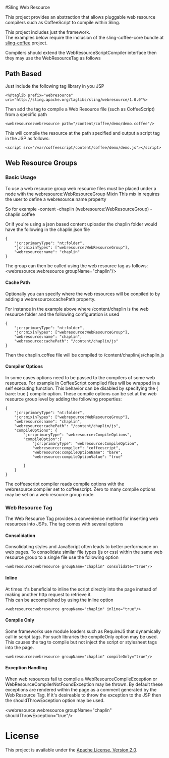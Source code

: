 #Sling Web Resource

This project provides an abstraction that allows pluggable web resource compilers
 such as CoffeeScript to compile within Sling.

This project includes just the framework.  
The examples below require the inclusion of the sling-coffee-core bundle at [sling-coffee](https://github.com/bobpaulin/sling-coffee) project.

Compilers should extend the WebResourceScriptCompiler interface then they may use the WebResourceTag as follows


## Path Based
Just include the following tag library in you JSP

    <%@taglib prefix="webresource" uri="http://sling.apache.org/taglibs/sling/webresource/1.0.0"%>

Then add the tag to compile a Web Resource file (such as CoffeeScript) from a specific path

    <webresource:webresource path="/content/coffee/demo/demo.coffee"/>
    

This will compile the resource at the path specified and output a script tag in the JSP as follows:

    <script src="/var/coffeescript/content/coffee/demo/demo.js"></script>

## Web Resource Groups

### Basic Usage
To use a web resource group web resource files must be placed under a node with the webresource:WebResourceGroup Mixin
This mix in requires the user to define a webresource:name property
	
So for example
	-content
		-chaplin (webresource:WebResourceGroup)
			- chaplin.coffee

Or if you're using a json based content uploader the chaplin folder would have the following in the chaplin.json file

	{
		"jcr:primaryType": "nt:folder",
		"jcr:mixinTypes": ["webresource:WebResourceGroup"],
		"webresource:name": "chaplin"
	}

The group can then be called using the web resource tag as follows:
    <webresource:webresource groupName="chaplin"/>

#### Cache Path
Optionally you can specify where the web resources will be conpiled to by adding a webresource:cachePath property.

For instance in the example above where /content/chaplin is the web resource folder and the following configuration is used

    {
        "jcr:primaryType": "nt:folder",
        "jcr:mixinTypes": ["webresource:WebResourceGroup"],
        "webresource:name": "chaplin",
        "webresource:cachePath": "/content/chaplin/js"
    }

Then the chaplin.coffee file will be compiled to /content/chaplin/js/chaplin.js

#### Compiler Options
In some cases options need to be passed to the compilers of some web resources.  For example in CoffeeScript compiled files
will be wrapped in a self executing function.  This behavior can be disabled by specifying the { bare: true } compile option.
These compile options can be set at the web resource group level by adding the following properties:

	{
		"jcr:primaryType": "nt:folder",
		"jcr:mixinTypes": ["webresource:WebResourceGroup"],
		"webresource:name": "chaplin",
		"webresource:cachePath": "/content/chaplin/js",
		"compileOptions": {
			"jcr:primaryType": "webresource:CompileOptions",
			"compileOption":{
				"jcr:primaryType": "webresource:CompileOption",
				"webresource:compiler": "coffeescript",
				"webresource:compileOptionName": "bare",
				"webresource:compileOptionValue": "true"
			
			}
		}
	}

The coffeescript compiler reads compile options with the webresource:compiler set to coffeescript.  Zero to many compile options 
may be set on a web resource group node.

### Web Resource Tag

The Web Resource Tag provides a convenience method for inserting web resources into JSPs.  The tag comes with several options

#### Consolidation
Consolidating styles and JavaScript often leads to better performance on web pages.  To consolidate similar file types (js or css) within the same web resource group to a single
file use the following option

    <webresource:webresource groupName="chaplin" consolidate="true"/>

#### Inline

At times it's beneficial to inline the script directly into the page instead of making another http request to retrieve it.  
This can be accomplished by using the inline option

    <webresource:webresource groupName="chaplin" inline="true"/>

#### Compile Only
Some frameworks use module loaders such as RequireJS that dynamically call in script tags.  For such libraries the compileOnly option may be used.
This causes the tag to compile but not inject the script or stylesheet tags into the page.

    <webresource:webresource groupName="chaplin" compileOnly="true"/>
    
#### Exception Handling

When web resources fail to compile a WebResourceCompileException or WebResourceCompilerNotFoundException may be thrown.
By default these exceptions are rendered within the page as a comment generated by the Web Resource Tag.  If it's desireable
to throw the exception to the JSP then the shouldThrowException option may be used.

 <webresource:webresource groupName="chaplin" shouldThrowException="true"/>

# License

This project is available under the [Apache License, Version 2.0](http://www.apache.org/licenses/LICENSE-2.0.html).